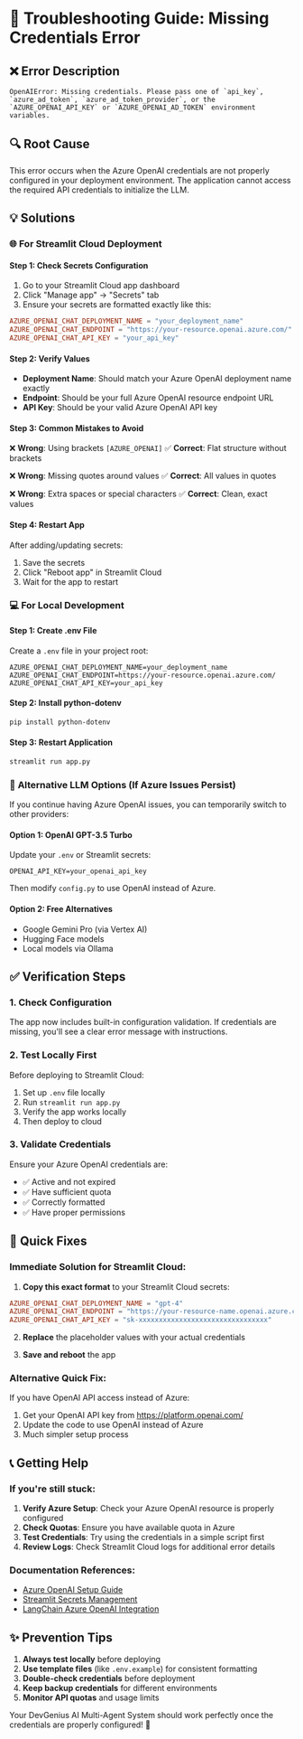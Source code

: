 # 🔧 Troubleshooting Guide: Missing Credentials Error

## ❌ Error Description
```
OpenAIError: Missing credentials. Please pass one of `api_key`, `azure_ad_token`, `azure_ad_token_provider`, or the `AZURE_OPENAI_API_KEY` or `AZURE_OPENAI_AD_TOKEN` environment variables.
```

## 🔍 Root Cause
This error occurs when the Azure OpenAI credentials are not properly configured in your deployment environment. The application cannot access the required API credentials to initialize the LLM.

## 💡 Solutions

### 🌐 **For Streamlit Cloud Deployment**

#### Step 1: Check Secrets Configuration
1. Go to your Streamlit Cloud app dashboard
2. Click "Manage app" → "Secrets" tab
3. Ensure your secrets are formatted exactly like this:

```toml
AZURE_OPENAI_CHAT_DEPLOYMENT_NAME = "your_deployment_name"
AZURE_OPENAI_CHAT_ENDPOINT = "https://your-resource.openai.azure.com/"
AZURE_OPENAI_CHAT_API_KEY = "your_api_key"
```

#### Step 2: Verify Values
- **Deployment Name**: Should match your Azure OpenAI deployment name exactly
- **Endpoint**: Should be your full Azure OpenAI resource endpoint URL
- **API Key**: Should be your valid Azure OpenAI API key

#### Step 3: Common Mistakes to Avoid
❌ **Wrong**: Using brackets `[AZURE_OPENAI]`
✅ **Correct**: Flat structure without brackets

❌ **Wrong**: Missing quotes around values
✅ **Correct**: All values in quotes

❌ **Wrong**: Extra spaces or special characters
✅ **Correct**: Clean, exact values

#### Step 4: Restart App
After adding/updating secrets:
1. Save the secrets
2. Click "Reboot app" in Streamlit Cloud
3. Wait for the app to restart

### 💻 **For Local Development**

#### Step 1: Create .env File
Create a `.env` file in your project root:

```env
AZURE_OPENAI_CHAT_DEPLOYMENT_NAME=your_deployment_name
AZURE_OPENAI_CHAT_ENDPOINT=https://your-resource.openai.azure.com/
AZURE_OPENAI_CHAT_API_KEY=your_api_key
```

#### Step 2: Install python-dotenv
```bash
pip install python-dotenv
```

#### Step 3: Restart Application
```bash
streamlit run app.py
```

### 🔄 **Alternative LLM Options (If Azure Issues Persist)**

If you continue having Azure OpenAI issues, you can temporarily switch to other providers:

#### Option 1: OpenAI GPT-3.5 Turbo
Update your `.env` or Streamlit secrets:
```env
OPENAI_API_KEY=your_openai_api_key
```

Then modify `config.py` to use OpenAI instead of Azure.

#### Option 2: Free Alternatives
- Google Gemini Pro (via Vertex AI)
- Hugging Face models
- Local models via Ollama

## ✅ Verification Steps

### 1. **Check Configuration**
The app now includes built-in configuration validation. If credentials are missing, you'll see a clear error message with instructions.

### 2. **Test Locally First**
Before deploying to Streamlit Cloud:
1. Set up `.env` file locally
2. Run `streamlit run app.py`
3. Verify the app works locally
4. Then deploy to cloud

### 3. **Validate Credentials**
Ensure your Azure OpenAI credentials are:
- ✅ Active and not expired
- ✅ Have sufficient quota
- ✅ Correctly formatted
- ✅ Have proper permissions

## 🚨 Quick Fixes

### **Immediate Solution for Streamlit Cloud:**
1. **Copy this exact format** to your Streamlit Cloud secrets:
```toml
AZURE_OPENAI_CHAT_DEPLOYMENT_NAME = "gpt-4"
AZURE_OPENAI_CHAT_ENDPOINT = "https://your-resource-name.openai.azure.com/"
AZURE_OPENAI_CHAT_API_KEY = "sk-xxxxxxxxxxxxxxxxxxxxxxxxxxxxxxxx"
```

2. **Replace** the placeholder values with your actual credentials

3. **Save and reboot** the app

### **Alternative Quick Fix:**
If you have OpenAI API access instead of Azure:
1. Get your OpenAI API key from https://platform.openai.com/
2. Update the code to use OpenAI instead of Azure
3. Much simpler setup process

## 📞 Getting Help

### **If you're still stuck:**
1. **Verify Azure Setup**: Check your Azure OpenAI resource is properly configured
2. **Check Quotas**: Ensure you have available quota in Azure
3. **Test Credentials**: Try using the credentials in a simple script first
4. **Review Logs**: Check Streamlit Cloud logs for additional error details

### **Documentation References:**
- [Azure OpenAI Setup Guide](https://docs.microsoft.com/en-us/azure/cognitive-services/openai/)
- [Streamlit Secrets Management](https://docs.streamlit.io/streamlit-cloud/get-started/deploy-an-app/connect-to-data-sources/secrets-management)
- [LangChain Azure OpenAI Integration](https://python.langchain.com/docs/integrations/chat/azure_chat_openai)

## ✨ Prevention Tips

1. **Always test locally** before deploying
2. **Use template files** (like `.env.example`) for consistent formatting
3. **Double-check credentials** before deployment
4. **Keep backup credentials** for different environments
5. **Monitor API quotas** and usage limits

Your DevGenius AI Multi-Agent System should work perfectly once the credentials are properly configured! 🚀
